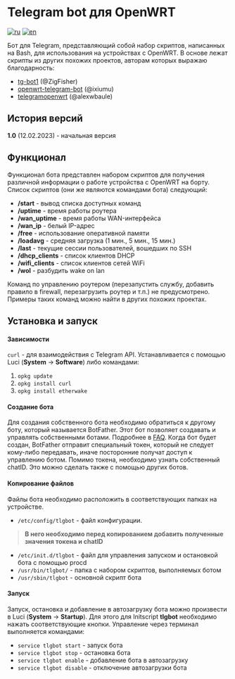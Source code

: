 # Telegram bot для OpenWRT

[![ru](https://img.shields.io/badge/lang-ru-red.svg)](https://github.com/varakh/tlgbot/blob/main/README.md)
[![en](https://img.shields.io/badge/lang-en-blue.svg)](https://github.com/varakh/tlgbot/blob/main/README.en.md)

Бот для Telegram, представляющий собой набор скриптов, написанных на Bash, для использования на устройствах с OpenWRT.
В основе лежат скрипты из других похожих проектов, авторам которых выражаю благодарность:

 * [tg-bot1](https://github.com/ZigFisher/glutinium/tree/master/tg-bot1) (@ZigFisher) 
 * [openwrt-telegram-bot](https://github.com/ixiumu/openwrt-telegram-bot) (@ixiumu) 
 * [telegramopenwrt](https://github.com/alexwbaule/telegramopenwrt) (@alexwbaule)

## История версий

**1.0** (12.02.2023) - начальная версия

## Функционал

Функционал бота представлен набором скриптов для получения различной информации о работе устройства с OpenWRT на борту. 
Список скриптов (они же являются командами бота) следующий:

* **/start** - вывод списка доступных команд
* **/uptime** - время работы роутера
* **/wan_uptime** - время работы WAN-интерфейса 
* **/wan_ip** - белый IP-адрес
* **/free** - использование оперативной памяти
* **/loadavg** - средняя загрузка (1 мин., 5 мин., 15 мин.)
* **/last** - текущие сессии пользователей, вошедших по SSH
* **/dhcp_clients** - список клиентов DHCP
* **/wifi_clients** - список клиентов сетей WiFi
* **/wol** - разбудить wake on lan
  
Команд по управлению роутером (перезапустить службу, добавить правило в firewall, перезагрузить роутер и т.п.) не предусмотрено. Примеры таких команд можно найти в других похожих проектах. 

## Установка и запуск

#### Зависимости

`curl` - для взаимодействия с Telegram API. Устанавливается с помощью Luci (**System** -> **Software**) либо командами:

1. `opkg update`
2. `opkg install curl`
3. `opkg install etherwake`

#### Создание бота 

Для создания собственного бота необходимо обратиться к другому боту, который называется BotFather. Этот бот позволяет создавать и управлять собственными ботами. Подробнее в [FAQ](https://core.telegram.org/bots/faq#how-do-i-create-a-bot).
Когда бот будет создан, BotFather отправит специальный токен, который не следует кому-либо передавать, иначе посторонние получат доступ к управлению ботом. 
Помимо токена, необходимо узнать собственный chatID. Это можно сделать также с помощью других ботов.  

#### Копирование файлов

Файлы бота необходимо расположить в соответствующих папках на устройстве.

* `/etc/config/tlgbot` - файл конфигурации. 
> **В него необходимо перед копированием добавить полученные значения токена и chatID**

* `/etc/init.d/tlgbot` - файл для управления запуском и остановкой бота с помощью procd
* `/usr/bin/tlgbot/` - папка с набором скриптов, выполняемых ботом
* `/usr/sbin/tlgbot` - основной скрипт бота

#### Запуск

Запуск, остановка и добавление в автозагрузку бота можно произвести в Luci (**System** -> **Startup**). Для этого для Initscript **tlgbot** необходимо нажать соответствующие кнопки.
Управление через терминал выполняется командами:

* `service tlgbot start` - запуск бота
* `service tlgbot stop` - остановка бота
* `service tlgbot enable` - добавление бота в автозагрузку
* `service tlgbot disable` - отключение автозагрузки бота
